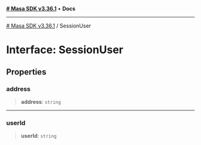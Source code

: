 [**# Masa SDK v3.36.1**](../README.md) • **Docs**

***

[# Masa SDK v3.36.1](../globals.md) / SessionUser

# Interface: SessionUser

## Properties

### address

> **address**: `string`

***

### userId

> **userId**: `string`
